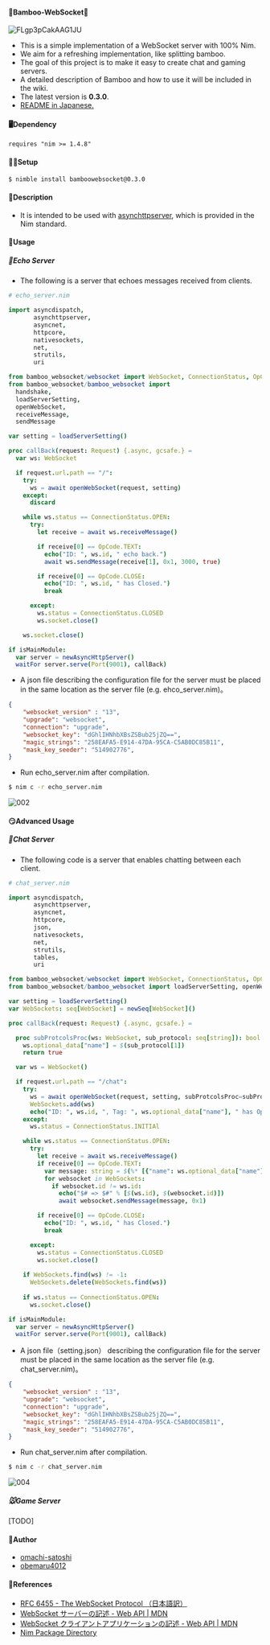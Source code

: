 #### 🐼Bamboo-WebSocket🌿
![FLgp3pCakAAG1JU](https://user-images.githubusercontent.com/88951380/158893548-13a50cea-92ff-4506-acb8-202e5e5e317e.png)
  
* This is a simple implementation of a WebSocket server with 100% Nim.
* We aim for a refreshing implementation, like splitting bamboo.
* The goal of this project is to make it easy to create chat and gaming servers.
* A detailed description of Bamboo and how to use it will be included in the wiki.
* The latest version is **0.3.0**.
* [README in Japanese.](https://github.com/obemaru4012/bamboo_websocket/blob/master/README.md)
  
#### 🖥Dependency
`requires "nim >= 1.4.8"`
  
  
#### 👩‍💻Setup
```bash
$ nimble install bamboowebsocket@0.3.0
```
  
  
#### 🤔Description
* It is intended to be used with [asynchttpserver](https://nim-lang.org/docs/asynchttpserver.html), which is provided in the Nim standard.
  
  
#### 🤙Usage
##### 🐥Echo Server
* The following is a server that echoes messages received from clients.

```nim
# echo_server.nim

import asyncdispatch, 
       asynchttpserver, 
       asyncnet, 
       httpcore, 
       nativesockets, 
       net, 
       strutils, 
       uri

from bamboo_websocket/websocket import WebSocket, ConnectionStatus, OpCode
from bamboo_websocket/bamboo_websocket import 
  handshake, 
  loadServerSetting, 
  openWebSocket, 
  receiveMessage, 
  sendMessage

var setting = loadServerSetting()

proc callBack(request: Request) {.async, gcsafe.} =
  var ws: WebSocket

  if request.url.path == "/":
    try:
      ws = await openWebSocket(request, setting)
    except:
      discard

    while ws.status == ConnectionStatus.OPEN:
      try:
        let receive = await ws.receiveMessage()

        if receive[0] == OpCode.TEXT:
          echo("ID: ", ws.id, " echo back.")
          await ws.sendMessage(receive[1], 0x1, 3000, true)

        if receive[0] == OpCode.CLOSE:
          echo("ID: ", ws.id, " has Closed.")
          break

      except:
        ws.status = ConnectionStatus.CLOSED
        ws.socket.close()

    ws.socket.close()

if isMainModule:
  var server = newAsyncHttpServer()
  waitFor server.serve(Port(9001), callBack)

```
  
* A json file describing the configuration file for the server must be placed in the same location as the server file (e.g. ehco_server.nim)。
```json
{
    "websocket_version" : "13",
    "upgrade": "websocket",
    "connection": "upgrade",
    "websocket_key": "dGhlIHNhbXBsZSBub25jZQ==",
    "magic_strings": "258EAFA5-E914-47DA-95CA-C5AB0DC85B11",
    "mask_key_seeder": "514902776",
}
```
  
  

* Run echo_server.nim after compilation.
```bash
$ nim c -r echo_server.nim
```
  
![002](https://user-images.githubusercontent.com/88951380/165452764-32cb29a6-a2e3-42f9-a5a5-5926d57a462a.gif)
  
  
#### 😏Advanced Usage
##### 🐄Chat Server
* The following code is a server that enables chatting between each client.

```nim
# chat_server.nim

import asyncdispatch, 
       asynchttpserver, 
       asyncnet, 
       httpcore, 
       json,
       nativesockets, 
       net, 
       strutils, 
       tables,
       uri

from bamboo_websocket/websocket import WebSocket, ConnectionStatus, OpCode
from bamboo_websocket/bamboo_websocket import loadServerSetting, openWebSocket, receiveMessage, sendMessage

var setting = loadServerSetting()
var WebSockets: seq[WebSocket] = newSeq[WebSocket]()

proc callBack(request: Request) {.async, gcsafe.} =

  proc subProtcolsProc(ws: WebSocket, sub_protocol: seq[string]): bool {.gcsafe.} = 
    ws.optional_data["name"] = $(sub_protocol[1])
    return true

  var ws = WebSocket()

  if request.url.path == "/chat":
    try:
      ws = await openWebSocket(request, setting, subProtcolsProc=subProtcolsProc)
      WebSockets.add(ws)
      echo("ID: ", ws.id, ", Tag: ", ws.optional_data["name"], " has Opened.")
    except:
      ws.status = ConnectionStatus.INITIAl

    while ws.status == ConnectionStatus.OPEN:
      try:
        let receive = await ws.receiveMessage()
        if receive[0] == OpCode.TEXT:
          var message: string = $(%* [{"name": ws.optional_data["name"], "message": receive[1]}])
          for websocket in WebSockets:
            if websocket.id != ws.id:
              echo("$# => $#" % [$(ws.id), $(websocket.id)])
              await websocket.sendMessage(message, 0x1)

        if receive[0] == OpCode.CLOSE:
          echo("ID: ", ws.id, " has Closed.")
          break

      except:
        ws.status = ConnectionStatus.CLOSED
        ws.socket.close()
    
    if WebSockets.find(ws) != -1:
      WebSockets.delete(WebSockets.find(ws))
    
    if ws.status == ConnectionStatus.OPEN:
      ws.socket.close()

if isMainModule:
  var server = newAsyncHttpServer()
  waitFor server.serve(Port(9001), callBack)

```
  
* A json file（setting.json） describing the configuration file for the server must be placed in the same location as the server file (e.g. chat_server.nim)。
```json
{
    "websocket_version" : "13",
    "upgrade": "websocket",
    "connection": "upgrade",
    "websocket_key": "dGhlIHNhbXBsZSBub25jZQ==",
    "magic_strings": "258EAFA5-E914-47DA-95CA-C5AB0DC85B11",
    "mask_key_seeder": "514902776",
}
```
  
  

* Run chat_server.nim after compilation.
```bash
$ nim c -r chat_server.nim
```
  
![004](https://user-images.githubusercontent.com/88951380/173271545-15a22b29-7825-4b16-944e-ba1bc92b92ee.gif)
  
  
##### 🐭Game Server
[TODO]
  
  
#### 📝Author
* [omachi-satoshi](https://github.com/omachi-satoshi)
* [obemaru4012](https://github.com/obemaru4012)
  
  
#### 📖References
* [RFC 6455 - The WebSocket Protocol （日本語訳）](https://triple-underscore.github.io/RFC6455-ja.html)
* [WebSocket サーバーの記述 - Web API | MDN](https://developer.mozilla.org/ja/docs/Web/API/WebSockets_API/Writing_WebSocket_servers)
* [WebSocket クライアントアプリケーションの記述 - Web API | MDN](https://developer.mozilla.org/ja/docs/Web/API/WebSockets_API/Writing_WebSocket_client_applications)
* [Nim Package Directory](https://nimble.directory/pkg/bamboowebsocket)
